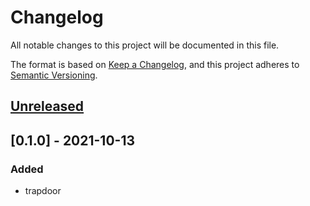 # Changelog

All notable changes to this project will be documented in this file.

The format is based on [Keep a Changelog](https://keepachangelog.com/en/1.0.0/),
and this project adheres to [Semantic Versioning](https://semver.org/spec/v2.0.0.html).

## [Unreleased]

[Unreleased]: https://github.com/olivierlacan/keep-a-changelog/compare/v1.1.0...HEAD

## [0.1.0] - 2021-10-13

### Added

- trapdoor
